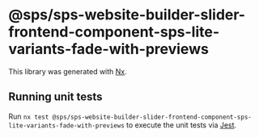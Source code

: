 # @sps/sps-website-builder-slider-frontend-component-sps-lite-variants-fade-with-previews

This library was generated with [Nx](https://nx.dev).

## Running unit tests

Run `nx test @sps/sps-website-builder-slider-frontend-component-sps-lite-variants-fade-with-previews` to execute the unit tests via [Jest](https://jestjs.io).
